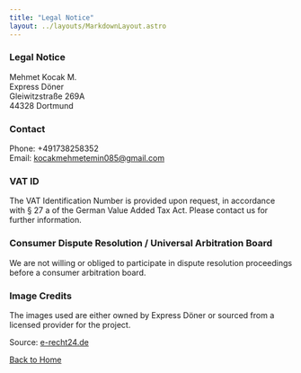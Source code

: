 ```yaml
---
title: "Legal Notice"
layout: ../layouts/MarkdownLayout.astro
---
```


### Legal Notice

Mehmet Kocak M.<br />
Express Döner<br />
Gleiwitzstraße 269A<br />
44328 Dortmund

### Contact

Phone: +491738258352<br />
Email: kocakmehmetemin085@gmail.com

### VAT ID

The VAT Identification Number is provided upon request, in accordance with § 27 a of the German Value Added Tax Act. Please contact us for further information.

### Consumer Dispute Resolution / Universal Arbitration Board

We are not willing or obliged to participate in dispute resolution proceedings before a consumer arbitration board.

### Image Credits

The images used are either owned by Express Döner or sourced from a licensed provider for the project.

Source: [e-recht24.de](https://www.e-recht24.de)

[Back to Home](../)
